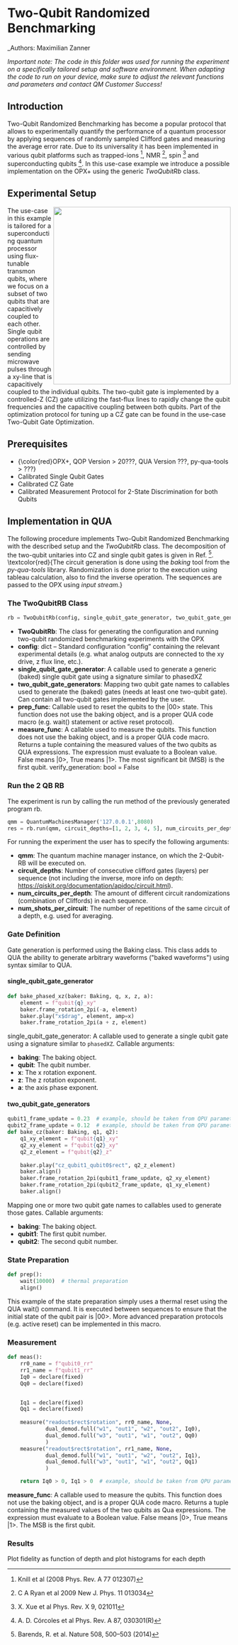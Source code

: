 # Two-Qubit Randomized Benchmarking

_Authors: Maximilian Zanner

*Important note: The code in this folder was used for running the experiment on a*
*specifically tailored setup and software environment. When adapting the code to run on your device, make sure to adjust the relevant functions and parameters and contact QM Customer Success!*

## Introduction
Two-Qubit Randomized Benchmarking has become a popular protocol that allows to experimentally quantify the performance of a quantum processor by applying sequences of randomly sampled Clifford gates and measuring the average error rate. Due to its universality it has been implemented in various qubit platforms such as trapped-ions [^1], NMR [^2], spin [^3] and superconducting qubits [^4]. In this use-case example we introduce a possible implementation on the OPX+ using the generic *TwoQubitRb* class.

[^1]: Knill et al (2008 Phys. Rev. A 77 012307)
[^2]: C A Ryan et al 2009 New J. Phys. 11 013034
[^3]: X. Xue et al Phys. Rev. X 9, 021011
[^4]: A. D. Córcoles et al Phys. Rev. A 87, 030301(R)

## Experimental Setup
<img align="right" width="400" src="https://github.com/maximilianqm/max-dev/blob/main/Quantum-Control-Applications/Superconducting/Multiple%20Flux%20Tunable%20Transmons/Use%20Case%202%20-%20Two%20Qubit%20Randomized%20Benchmarking/setup.png">

The use-case in this example is tailored for a superconducting quantum processor using flux-tunable transmon qubits, where we focus on a subset of two qubits that are capacitively coupled to each other. Single qubit operations are controlled by sending microwave pulses through a xy-line that is capacitively coupled to the individual qubits. The two-qubit gate is implemented by a controlled-Z (CZ) gate utilizing the fast-flux lines to rapidly change the qubit frequencies and the capacitive coupling between both qubits. Part of the optimization protocol for tuning up a CZ gate can be found in the use-case Two-Qubit Gate Optimization.

## Prerequisites
- {\color{red}OPX+, QOP Version > 20???, QUA Version ???, py-qua-tools > ???}
- Calibrated Single Qubit Gates
- Calibrated CZ Gate
- Calibrated Measurement Protocol for 2-State Discrimination for both Qubits

## Implementation in QUA
The following procedure implements Two-Qubit Randomized Benchmarking with the described setup and the *TwoQubitRb* class. The decomposition of the two-qubit unitaries into CZ and single qubit gates is given in Ref. [^5]. \textcolor{red}{The circuit generation is done using the *baking* tool from the *py-qua-tools* library. Randomization is done prior to the execution using tableau calculation, also to find the inverse operation. The sequences are passed to the OPX using *input stream*.}

[^5]: Barends, R. et al. Nature 508, 500–503 (2014)

### The TwoQubitRB Class
```python
rb = TwoQubitRb(config, single_qubit_gate_generator, two_qubit_gate_generators, prep_func, measure_func, verify_generation=True)
```

- **TwoQubitRb**: The class for generating the configuration and running two-qubit randomized benchmarking experiments with the OPX
- **config**: dict – Standard configuration “config” containing the relevant experimental details (e.g. what analog outputs are connected to the xy drive, z flux line, etc.).
- **single_qubit_gate_generator**: A callable used to generate a generic (baked) single qubit gate using a signature similar to phasedXZ
- **two_qubit_gate_generators**: Mapping two qubit gate names to callables used to generate the (baked) gates (needs at least one two-qubit gate). Can contain all two-qubit gates implemented by the user.
- **prep_func**: Callable used to reset the qubits to the |00> state. This function does not use the baking object, and is a proper QUA code macro (e.g. wait() statement or active reset protocol).
- **measure_func**: A callable used to measure the qubits. This function does not use the baking object, and is a proper QUA code macro. Returns a tuple containing the measured values of the two qubits as QUA expressions. The expression must evaluate to a Boolean value. False means |0>, True means |1>. The most significant bit (MSB) is the first qubit. 
verify_generation: bool = False

### Run the 2 QB RB 
The experiment is run by calling the run method of the previously generated program rb.

```python
qmm = QuantumMachinesManager('127.0.0.1',8080)
res = rb.run(qmm, circuit_depths=[1, 2, 3, 4, 5], num_circuits_per_depth=50, num_shots_per_circuit=1000)
```

For running the experiment the user has to specify the following arguments:
- **qmm**: The quantum machine manager instance, on which the 2-Qubit-RB will be executed on.
- **circuit_depths**: Number of consecutive clifford gates (layers) per sequence (not including the inverse, more info on depth: https://qiskit.org/documentation/apidoc/circuit.html).
- **num_circuits_per_depth**: The amount of different circuit randomizations (combination of Cliffords) in each sequence. 
- **num_shots_per_circuit**: The number of repetitions of the same circuit of a depth, e.g. used for averaging.

### Gate Definition
Gate generation is performed using the Baking class. This class adds to QUA the ability to generate arbitrary waveforms ("baked waveforms") using syntax similar to QUA. 
#### single_qubit_gate_generator
```python
def bake_phased_xz(baker: Baking, q, x, z, a):
    element = f"qubit{q}_xy"
    baker.frame_rotation_2pi(-a, element)
    baker.play("x$drag", element, amp=x)
    baker.frame_rotation_2pi(a + z, element)
```
single_qubit_gate_generator: A callable used to generate a single qubit gate using a signature similar to `phasedXZ`.
Callable arguments:  
- **baking**: The baking object. 
- **qubit**: The qubit number. 
- **x**: The x rotation exponent. 
- **z**: The z rotation exponent. 
- **a**: the axis phase exponent. 
 
#### two_qubit_gate_generators
```python
qubit1_frame_update = 0.23  # example, should be taken from QPU parameters
qubit2_frame_update = 0.12  # example, should be taken from QPU parameters
def bake_cz(baker: Baking, q1, q2):
    q1_xy_element = f"qubit{q1}_xy"
    q2_xy_element = f"qubit{q2}_xy"
    q2_z_element = f"qubit{q2}_z"
   
    baker.play("cz_qubit1_qubit0$rect", q2_z_element)
    baker.align()
    baker.frame_rotation_2pi(qubit1_frame_update, q2_xy_element)
    baker.frame_rotation_2pi(qubit2_frame_update, q1_xy_element)
    baker.align()
```
Mapping one or more two qubit gate names to callables used to generate those gates.
Callable arguments: 
- **baking**: The baking object. 
- **qubit1**: The first qubit number. 
- **qubit2**: The second qubit number. 

### State Preparation
```python
def prep():
    wait(10000)  # thermal preparation
    align()
```
This example of the state preparation simply uses a thermal reset using the QUA wait() command. It is executed between sequences to ensure that the initial state of the qubit pair is |00>. More advanced preparation protocols (e.g. active reset) can be implemented in this macro.


### Measurement

```python
def meas():
    rr0_name = f"qubit0_rr"
    rr1_name = f"qubit1_rr"
    Iq0 = declare(fixed)
    Qq0 = declare(fixed)


    Iq1 = declare(fixed)
    Qq1 = declare(fixed)
   
    measure("readout$rect$rotation", rr0_name, None,
            dual_demod.full("w1", "out1", "w2", "out2", Iq0),
            dual_demod.full("w3", "out1", "w1", "out2", Qq0)
            )
    measure("readout$rect$rotation", rr1_name, None,
            dual_demod.full("w1", "out1", "w2", "out2", Iq1),
            dual_demod.full("w3", "out1", "w1", "out2", Qq1)
            )

    return Iq0 > 0, Iq1 > 0  # example, should be taken from QPU parameters
```    
**measure_func**: A callable used to measure the qubits. This function does not use the baking object, and is a proper QUA code macro. 
Returns a tuple containing the measured values of the two qubits as Qua expressions. The expression must evaluate to a Boolean value. False means |0>, True means |1>. The MSB is the first qubit. 

### Results
Plot fidelity as function of depth and plot histograms for each depth
